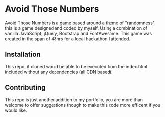 # Avoid Those Numbers

Avoid Those Numbers is a game based around a theme of "randomness" this is a game designed and coded by myself. Using a combination of vanilla JavaScript, jQuery, Bootstrap and FontAwesome. This game was created in the span of 48hrs for a local hackathon I attended.

## Installation

This repo, if cloned would be able to be executed from the index.html included without any dependencies (all CDN based).

## Contributing

This repo is just another addition to my portfolio, you are more than welcome to offer suggestions though to make this code more efficent if you would like.